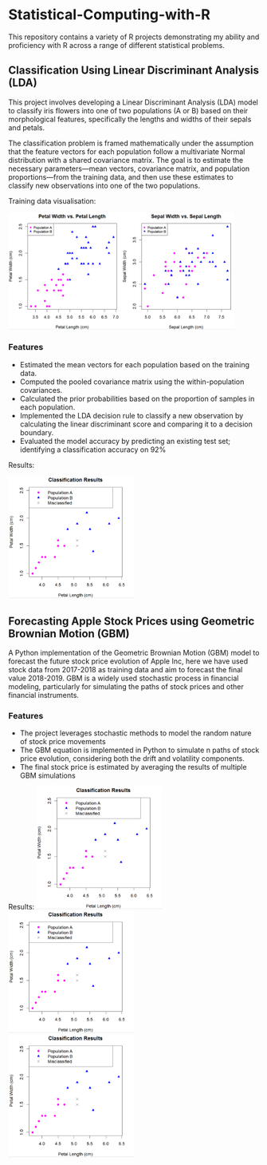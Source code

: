 # Statistical-Computing-with-R

This repository contains a variety of R projects demonstrating my ability and proficiency with R across a range of different statistical problems.

## Classification Using Linear Discriminant Analysis (LDA)

This project involves developing a Linear Discriminant Analysis (LDA) model to classify iris flowers into one of two populations (A or B) based on their morphological features, specifically the lengths and widths of their sepals and petals. 

The classification problem is framed mathematically under the assumption that the feature vectors for each population follow a multivariate Normal distribution with a shared covariance matrix. The goal is to estimate the necessary parameters—mean vectors, covariance matrix, and population proportions—from the training data, and then use these estimates to classify new observations into one of the two populations.

Training data visualisation:

<img src="LDA Classification/IrisTrainingDataset.png" alt="IrisTrainingDataset" width="90%">

### Features
- Estimated the mean vectors for each population based on the training data.
- Computed the pooled covariance matrix using the within-population covariances.
- Calculated the prior probabilities based on the proportion of samples in each population.
- Implemented the LDA decision rule to classify a new observation by calculating the linear discriminant score and comparing it to a decision boundary.
- Evaluated the model accuracy by predicting an existing test set; identifying a classification accuracy on 92%

Results:

<img src="LDA Classification/LDA_Classification.png" alt="LDA Classification" width="50%">

## Forecasting Apple Stock Prices using Geometric Brownian Motion (GBM)

A Python implementation of the Geometric Brownian Motion (GBM) model to forecast the future stock price evolution of Apple Inc, here we have used stock data from 2017-2018 as training data and aim to forecast the final value 2018-2019. GBM is a widely used stochastic process in financial modeling, particularly for simulating the paths of stock prices and other financial instruments.

### Features
- The project leverages stochastic methods to model the random nature of stock price movements
- The GBM equation is implemented in Python to simulate n paths of stock price evolution, considering both the drift and volatility components.
- The final stock price is estimated by averaging the results of multiple GBM simulations

Results:
<img src="LDA Classification/LDA_Classification.png" alt="Apple Stocks" width="50%">
<img src="LDA Classification/LDA_Classification.png" alt="Apple Stocks" width="50%">
<img src="LDA Classification/LDA_Classification.png" alt="Apple Stocks" width="50%">
